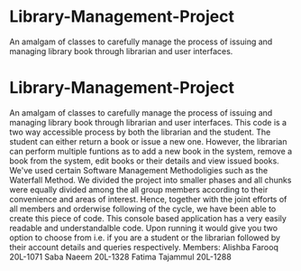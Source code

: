 # Library-Management-Project
An amalgam of classes to carefully manage the process of issuing and managing library book through librarian and user interfaces.
# Library-Management-Project
An amalgam of classes to carefully manage the process of issuing and managing library book through librarian and user interfaces.
This code is a two way accessible process by both the librarian and the student. The student can either return a book or issue a new one.
However, the librarian can perform multiple funtions as to add a new book in the system, remove a book from the system, edit books or their details and view issued books. We've used certain Software Management Methodoligies such as the Waterfall Method. We divided the project into smaller phases and all chunks were equally divided among the all group members according to their convenience and areas of interest. Hence, together with the joint efforts of all members and orderwise following of the cycle, we have been able to create this piece of code.
This console based application has a very easily readable and understandalble code. Upon running it would give you two option to choose from i.e. if you are a student or the librarian followed by their account details and queries respectively.
Members:
Alishba Farooq 20L-1071
Saba Naeem 20L-1328
Fatima Tajammul 20L-1288
